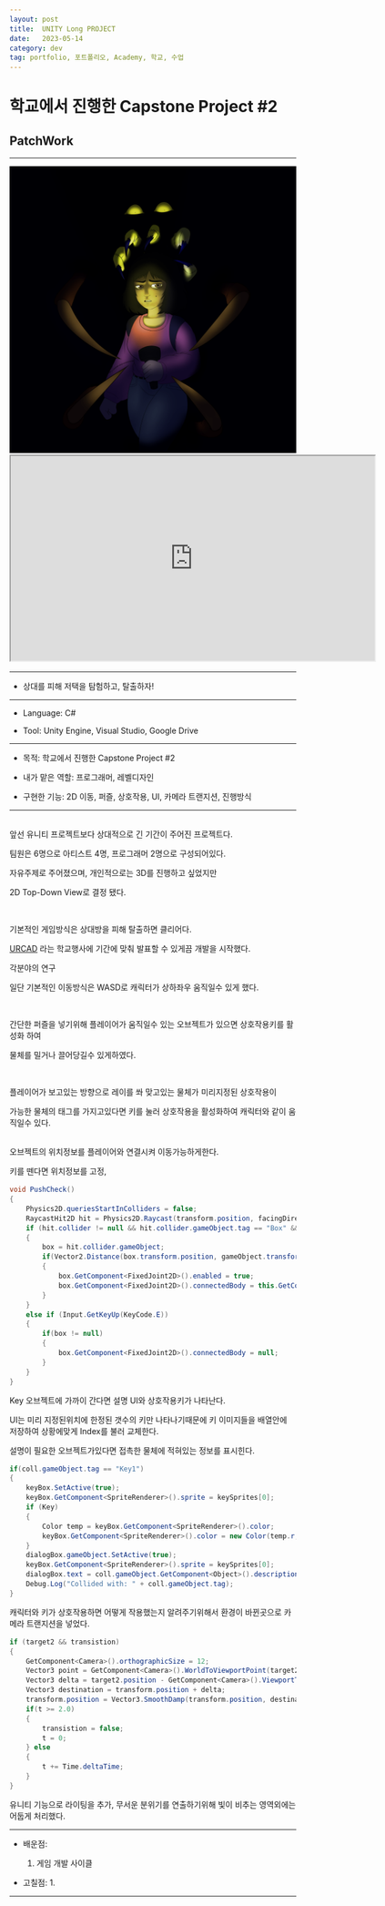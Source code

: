 ```yaml
---
layout: post
title:  UNITY Long PROJECT
date:   2023-05-14
category: dev
tag: portfolio, 포트폴리오, Academy, 학교, 수업
---
```


# 학교에서 진행한 Capstone Project #2
## PatchWork

---

<img class="img" src ="../../assets/img/dev/PatchworkThumbnail.png">

<iframe class="video" width="640" height="360" src="https://www.youtube.com/embed/uBlF-8_ekEk" frameborder="2" allowfullscreen></iframe>


---

 - 상대를 피해 저택을 탐험하고, 탈출하자!

---

- Language: C#

- Tool: Unity Engine, Visual Studio, Google Drive

---
 - 목적: 학교에서 진행한 Capstone Project #2

 - 내가 맡은 역할: 프로그래머, 레벨디자인

 - 구현한 기능: 2D 이동, 퍼즐, 상호작용, UI, 카메라 트랜지션, 진행방식

---

<br>
앞선 유니티 프로젝트보다 상대적으로 긴 기간이 주어진 프로젝트다.

팀원은 6명으로 아티스트 4명, 프로그래머 2명으로 구성되어있다.

자유주제로 주어졌으며, 개인적으로는 3D를 진행하고 싶었지만

2D Top-Down View로 결정 됐다.

<br>

기본적인 게임방식은 상대방을 피해 탈출하면 클리어다.

[URCAD](https://urcad.umbc.edu/) 라는 학교행사에 기간에 맞춰 발표할 수 있게끔 개발을 시작했다.


각분야의 연구 

일단 기본적인 이동방식은 WASD로 캐릭터가 상하좌우 움직일수 있게 했다.


<br>


간단한 퍼즐을 넣기위해 플레이어가 움직일수 있는 오브젝트가 있으면 상호작용키를 활성화 하여

물체를 밀거나 끌어당길수 있게하였다.

<br>


플레이어가 보고있는 방향으로 레이를 쏴 맞고있는 물체가 미리지정된 상호작용이

가능한 물체의 태그를 가지고있다면 키를 눌러 상호작용을 활성화하여 캐릭터와 같이 움직일수 있다.

<br>
오브젝트의 위치정보를 플레이어와 연결시켜 이동가능하게한다.

키를 뗀다면 위치정보를 고정,

```cs
void PushCheck()
{
    Physics2D.queriesStartInColliders = false;
    RaycastHit2D hit = Physics2D.Raycast(transform.position, facingDirection * transform.localScale.x, boxMask);
    if (hit.collider != null && hit.collider.gameObject.tag == "Box" && Input.GetKey(KeyCode.E))
    {
        box = hit.collider.gameObject;
        if(Vector2.Distance(box.transform.position, gameObject.transform.position) < distance)
        {
            box.GetComponent<FixedJoint2D>().enabled = true;
            box.GetComponent<FixedJoint2D>().connectedBody = this.GetComponent<Rigidbody2D>();
        }
    }
    else if (Input.GetKeyUp(KeyCode.E))
    {
        if(box != null)
        {
            box.GetComponent<FixedJoint2D>().connectedBody = null;
        }
    }
}

```

Key 오브젝트에 가까이 간다면 설명 UI와 상호작용키가 나타난다.

UI는 미리 지정된위치에 한정된 갯수의 키만 나타나기때문에 키 이미지들을 배열안에 저장하여 상황에맞게 Index를 불러 교체한다.

설명이 필요한 오브젝트가있다면 접촉한 물체에 적혀있는 정보를 표시힌다.

```cs
if(coll.gameObject.tag == "Key1")
{
    keyBox.SetActive(true);
    keyBox.GetComponent<SpriteRenderer>().sprite = keySprites[0];
    if (Key)
    {
        Color temp = keyBox.GetComponent<SpriteRenderer>().color;
        keyBox.GetComponent<SpriteRenderer>().color = new Color(temp.r, temp.g, temp.b, 1f);
    }
    dialogBox.gameObject.SetActive(true);
    keyBox.GetComponent<SpriteRenderer>().sprite = keySprites[0];
    dialogBox.text = coll.gameObject.GetComponent<Object>().description[0];
    Debug.Log("Collided with: " + coll.gameObject.tag);
}
```



캐릭터와 키가 상호작용하면 어떻게 작용했는지 알려주기위해서 환경이 바뀐곳으로 카메라 트랜지션을 넣었다.

```cs
if (target2 && transistion)
{
    GetComponent<Camera>().orthographicSize = 12;
    Vector3 point = GetComponent<Camera>().WorldToViewportPoint(target2.position);
    Vector3 delta = target2.position - GetComponent<Camera>().ViewportToWorldPoint(new Vector3(0.5f, 0.5f, point.z)); //(new Vector3(0.5, 0.5, point.z));
    Vector3 destination = transform.position + delta;
    transform.position = Vector3.SmoothDamp(transform.position, destination, ref velocity, dampTime);
    if(t >= 2.0)
    {
        transistion = false;
        t = 0;
    } else
    {
        t += Time.deltaTime;
    }
}
```

유니티 기능으로 라이팅을 추가, 무서운 분위기를 연출하기위해 빛이 비추는 영역외에는 어둡게 처리했다.

---

- 배운점:
    1. 게임 개발 사이클

- 고칠점:
    1. 

---